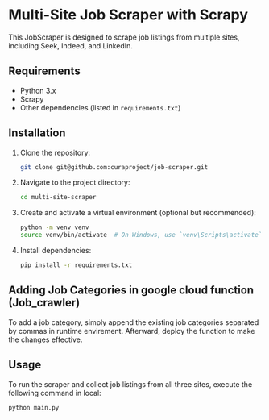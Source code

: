 # Multi-Site Job Scraper with Scrapy

This JobScraper is designed to scrape job listings from multiple sites, including Seek, Indeed, and LinkedIn.

## Requirements

- Python 3.x
- Scrapy
- Other dependencies (listed in `requirements.txt`)

## Installation

1. Clone the repository:

    ```bash
    git clone git@github.com:curaproject/job-scraper.git
    ```

2. Navigate to the project directory:

    ```bash
    cd multi-site-scraper
    ```

3. Create and activate a virtual environment (optional but recommended):

    ```bash
    python -m venv venv
    source venv/bin/activate  # On Windows, use `venv\Scripts\activate`
    ```

4. Install dependencies:

    ```bash
    pip install -r requirements.txt
    ```

## Adding Job Categories in google cloud function (Job_crawler)

To add a job category, simply append the existing job categories separated by commas in runtime envirement. Afterward, deploy the function to make the changes effective.

## Usage

To run the scraper and collect job listings from all three sites, execute the following command in local:

```bash
python main.py
```
